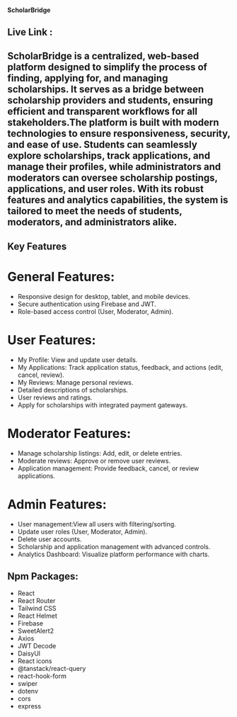 #### ScholarBridge

## Live Link :

## ScholarBridge is a centralized, web-based platform designed to simplify the process of finding, applying for, and managing scholarships. It serves as a bridge between scholarship providers and students, ensuring efficient and transparent workflows for all stakeholders.The platform is built with modern technologies to ensure responsiveness, security, and ease of use. Students can seamlessly explore scholarships, track applications, and manage their profiles, while administrators and moderators can oversee scholarship postings, applications, and user roles. With its robust features and analytics capabilities, the system is tailored to meet the needs of students, moderators, and administrators alike.


## Key Features
# General Features:
- Responsive design for desktop, tablet, and mobile devices.
- Secure authentication using Firebase and JWT.
- Role-based access control (User, Moderator, Admin).

# User Features:
- My Profile: View and update user details.
- My Applications: Track application status, feedback, and actions (edit, cancel, review).
- My Reviews: Manage personal reviews.
- Detailed descriptions of scholarships.
- User reviews and ratings.
- Apply for scholarships with integrated payment gateways.

# Moderator Features:
- Manage scholarship listings: Add, edit, or delete entries.
- Moderate reviews: Approve or remove user reviews.
- Application management: Provide feedback, cancel, or review applications.

# Admin Features:
- User management:View all users with filtering/sorting.
- Update user roles (User, Moderator, Admin).
- Delete user accounts.
- Scholarship and application management with advanced controls.
- Analytics Dashboard: Visualize platform performance with charts.


## Npm Packages:
- React
- React Router
- Tailwind CSS
- React Helmet
- Firebase
- SweetAlert2
- Axios
- JWT Decode
- DaisyUl
- React icons
- @tanstack/react-query
- react-hook-form
- swiper
- dotenv
- cors
- express








